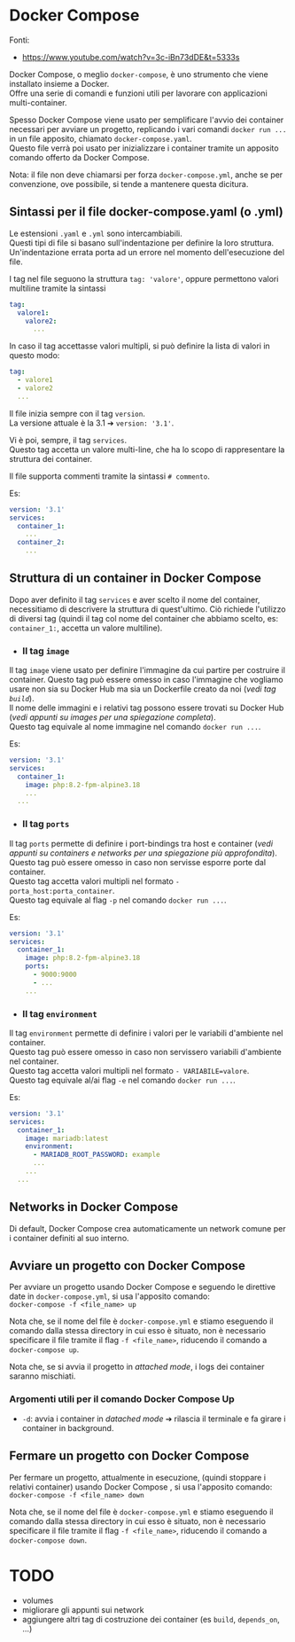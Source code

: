 # Docker Compose

Fonti:
 - https://www.youtube.com/watch?v=3c-iBn73dDE&t=5333s  

Docker Compose, o meglio `docker-compose`, è uno strumento che viene installato insieme a Docker.  
Offre una serie di comandi e funzioni utili per lavorare con applicazioni multi-container.  

Spesso Docker Compose viene usato per semplificare l'avvio dei container necessari per avviare un progetto, replicando i vari comandi `docker run ...` in un file apposito, chiamato `docker-compose.yaml`.  
Questo file verrà poi usato per inizializzare i container tramite un apposito comando offerto da Docker Compose.  

Nota: il file non deve chiamarsi per forza `docker-compose.yml`, anche se per convenzione, ove possibile, si tende a mantenere questa dicitura.  

## Sintassi per il file docker-compose.yaml (o .yml)  

Le estensioni `.yaml` e `.yml` sono intercambiabili.  
Questi tipi di file si basano sull'indentazione per definire la loro struttura. Un'indentazione errata porta ad un errore nel momento dell'esecuzione del file.  

I tag nel file seguono la struttura `tag: 'valore'`, oppure permettono valori multiline tramite la sintassi  
```YAML
tag:
  valore1:
    valore2:
      ...
```

In caso il tag accettasse valori multipli, si può definire la lista di valori in questo modo:    
```YAML
tag:
  - valore1
  - valore2
  ...
```

Il file inizia sempre con il tag `version`.  
La versione attuale è la 3.1 ➔ `version: '3.1'`.  

Vi è poi, sempre, il tag `services`.  
Questo tag accetta un valore multi-line, che ha lo scopo di rappresentare la struttura dei container.  

Il file supporta commenti tramite la sintassi `# commento`.  

Es:
```YAML
version: '3.1'
services:
  container_1:
    ...
  container_2:
    ...
```

## Struttura di un container in Docker Compose

Dopo aver definito il tag `services` e aver scelto il nome del container, necessitiamo di descrivere la struttura di quest'ultimo. Ciò richiede l'utilizzo di diversi tag (quindi il tag col nome del container che abbiamo scelto, es: `container_1:`, accetta un valore multiline).  

- ### Il tag `image`

Il tag `image` viene usato per definire l'immagine da cui partire per costruire il container.
Questo tag può essere omesso in caso l'immagine che vogliamo usare non sia su Docker Hub ma sia un Dockerfile creato da noi (*vedi tag `build`*).    
Il nome delle immagini e i relativi tag possono essere trovati su Docker Hub (*vedi appunti su images per una spiegazione completa*).  
Questo tag equivale al nome immagine nel comando `docker run ...`.  

Es:
```YAML
version: '3.1'
services:
  container_1:
    image: php:8.2-fpm-alpine3.18
    ...
  ...
```

- ### Il tag `ports`

Il tag `ports` permette di definire i port-bindings tra host e container (*vedi appunti su containers e networks per una spiegazione più approfondita*).  
Questo tag può essere omesso in caso non servisse esporre porte dal container.  
Questo tag accetta valori multipli nel formato `- porta_host:porta_container`.    
Questo tag equivale al flag `-p` nel comando `docker run ...`.

Es:
```YAML
version: '3.1'
services:
  container_1:
    image: php:8.2-fpm-alpine3.18
    ports:
      - 9000:9000
      - ...
    ...
```

- ### Il tag `environment`

Il tag `environment` permette di definire i valori per le variabili d'ambiente nel container.  
Questo tag può essere omesso in caso non servissero variabili d'ambiente nel container.  
Questo tag accetta valori multipli nel formato `- VARIABILE=valore`.    
Questo tag equivale al/ai flag `-e` nel comando `docker run ...`.

Es:
```YAML
version: '3.1'
services:
  container_1:
    image: mariadb:latest
    environment:
      - MARIADB_ROOT_PASSWORD: example
      ...
    ...
  ...
```  

## Networks in Docker Compose

Di default, Docker Compose crea automaticamente un network comune per i container definiti al suo interno.  

## Avviare un progetto con Docker Compose

Per avviare un progetto usando Docker Compose e seguendo le direttive date in `docker-compose.yml`, si usa l'apposito comando:  
`docker-compose -f <file_name> up`  

Nota che, se il nome del file è `docker-compose.yml` e stiamo eseguendo il comando dalla stessa directory in cui esso è situato, non è necessario specificare il file tramite il flag `-f <file_name>`, riducendo il comando a `docker-compose up`.  

Nota che, se si avvia il progetto in *attached mode*, i logs dei container saranno mischiati.  

### Argomenti utili per il comando Docker Compose Up

- `-d`: avvia i container in *datached mode* ➔ rilascia il terminale e fa girare i container in background.

## Fermare un progetto con Docker Compose

Per fermare un progetto, attualmente in esecuzione, (quindi stoppare i relativi container) usando Docker Compose , si usa l'apposito comando:  
`docker-compose -f <file_name> down`  

Nota che, se il nome del file è `docker-compose.yml` e stiamo eseguendo il comando dalla stessa directory in cui esso è situato, non è necessario specificare il file tramite il flag `-f <file_name>`, riducendo il comando a `docker-compose down`.  

# TODO
- volumes
- migliorare gli appunti sui network
- aggiungere altri tag di costruzione dei container (es `build`, `depends_on`, ...)









